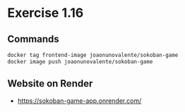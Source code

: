 # Exercise 1.16

## Commands

```bash
docker tag frontend-image joaonunovalente/sokoban-game
docker image push joaonunovalente/sokoban-game
```

## Website on Render

- https://sokoban-game-app.onrender.com/
